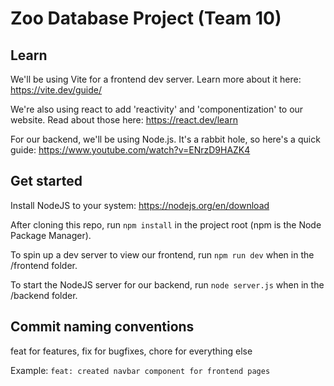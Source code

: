 # Zoo Database Project (Team 10)

## Learn

We'll be using Vite for a frontend dev server. Learn more about it here:
<https://vite.dev/guide/>

We're also using react to add 'reactivity' and 'componentization' to our website. Read about those here:
<https://react.dev/learn>

For our backend, we'll be using Node.js. It's a rabbit hole, so here's a quick guide:
<https://www.youtube.com/watch?v=ENrzD9HAZK4>

## Get started

Install NodeJS to your system: <https://nodejs.org/en/download>

After cloning this repo, run `npm install` in the project root (npm is the Node Package Manager).

To spin up a dev server to view our frontend, run `npm run dev` when in the /frontend folder.

To start the NodeJS server for our backend, run `node server.js` when in the /backend folder.

## Commit naming conventions

feat for features, fix for bugfixes, chore for everything else

Example:
`feat: created navbar component for frontend pages`
